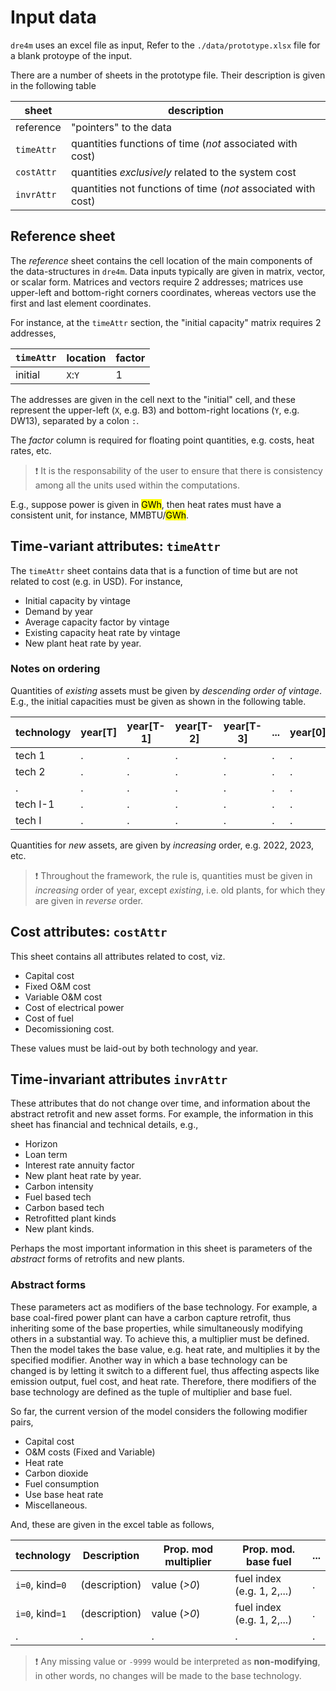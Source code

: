 # Input data

`dre4m` uses an excel file as input, Refer to the `./data/prototype.xlsx` file
for a blank protoype of the input. 

There are a number of sheets in the prototype file. Their description is given
in the following table

| sheet       | description                                |
|-------------|--------------------------------------------|
| reference   | "pointers" to the data                     |
| `timeAttr`  | quantities functions of time (*not* associated with cost) |
| `costAttr`  | quantities *exclusively* related to the system cost|
| `invrAttr`  | quantities not functions of time (*not* associated with cost) |

## Reference sheet

The *reference* sheet contains the cell location of the main components of the
data-structures in `dre4m`. 
Data inputs typically are given in matrix, vector, or scalar form. Matrices and
vectors require 2 addresses; matrices use upper-left and bottom-right corners
coordinates, whereas vectors use the first and last element coordinates. 

For instance, at the `timeAttr` section, the "initial capacity" matrix requires
2 addresses, 

|`timeAttr`|location|factor|
|:---------|--------|------|
| initial  | `X`:`Y`|  1   |

The addresses are given in the cell next to the "initial" cell, and these
represent the upper-left (`X`, e.g. B3) and bottom-right locations (`Y`, e.g.
DW13), 
separated by a colon `:`.

The *factor* column is required for floating point quantities, e.g. costs, heat
rates, etc. 

> &#x2757;
> It is the responsability of the user to ensure that there is consistency
> among all the units used within the computations.

E.g., suppose power is given in <mark>GWh</mark>, then heat rates must have a
consistent unit, for instance, MMBTU/<mark>GWh</mark>. 

## Time-variant attributes: `timeAttr`

The `timeAttr` sheet contains data that is a function of time but are not
related to cost (e.g. in USD). For instance,

- Initial capacity by vintage
- Demand by year
- Average capacity factor by vintage
- Existing capacity heat rate by vintage
- New plant heat rate by year.

### Notes on ordering

Quantities of *existing* assets must be given by *descending order of vintage*.
E.g., the initial capacities must be given as shown in the following table. 

| technology | year[T] | year[T-1] | year[T-2] | year[T-3] | ... | year[0] |
|------------|---------|-----------|-----------|-----------|-----|---------|
| tech 1     |   .     |   .       |      .    |    .      |  .  |    .    |
| tech 2     |   .     |   .       |      .    |    .      |  .  |    .    |
| .          |   .     |   .       |      .    |    .      |  .  |    .    |
| tech I-1   |   .     |   .       |      .    |    .      |  .  |    .    |
| tech I     |   .     |   .       |      .    |    .      |  .  |    .    |

Quantities for *new* assets, are given by *increasing* order, e.g. 2022, 2023,
etc. 

> &#x2757;
> Throughout the framework, the rule is, quantities must be given in 
> *increasing* order of year, except *existing*, i.e. old plants, for which they
> are given in *reverse* order.

## Cost attributes: `costAttr`

This sheet contains all attributes related to cost, viz.

- Capital cost
- Fixed O&M cost
- Variable O&M cost
- Cost of electrical power
- Cost of fuel
- Decomissioning cost.

These values must be laid-out by both technology and year.


## Time-invariant attributes `invrAttr`

These attributes that do not change over time, and information about the
abstract retrofit and new asset forms. For example, the information in this
sheet has financial and technical details, e.g.,

- Horizon
- Loan term
- Interest rate annuity factor
- New plant heat rate by year.
- Carbon intensity
- Fuel based tech
- Carbon based tech
- Retrofitted plant kinds
- New plant kinds.

Perhaps the most important information in this sheet is parameters of the
*abstract* forms of retrofits and new plants.

### Abstract forms

These parameters act as modifiers of the base technology. For example, a base
coal-fired power plant can have a carbon capture retrofit, thus inheriting some
of the base properties, while simultaneously modifying others in a substantial
way. To achieve this, a multiplier must be defined. Then the model takes the
base value, e.g.  heat rate, and multiplies it by the specified modifier.
Another way in which a base technology can be changed is by letting it switch to
a different fuel, thus affecting aspects like emission output, fuel cost, and
heat rate. Therefore, there modifiers of the base technology are defined as the
tuple of multiplier and base fuel.

So far, the current version of the model considers the following modifier pairs,

- Capital cost
- O&M costs (Fixed and Variable)
- Heat rate
- Carbon dioxide
- Fuel consumption
- Use base heat rate
- Miscellaneous.

And, these are given in the excel table as follows,


| technology     | Description | Prop. mod multiplier | Prop. mod. base fuel |  ... | 
|----------------|-------------|----------------------|----------------------|------|
|`i=0`, kind`=0` |(description)| value (*>0*)     | fuel index (e.g. 1, 2,...)|.|
|`i=0`, kind`=1` |(description)| value (*>0*)     | fuel index (e.g. 1, 2,...)|.|
|       .        |     .       |         .            |         .            |.|



> &#x2757;
> Any missing value or `-9999` would be interpreted as **non-modifying**, in
> other words, no changes will be made to the base technology.

